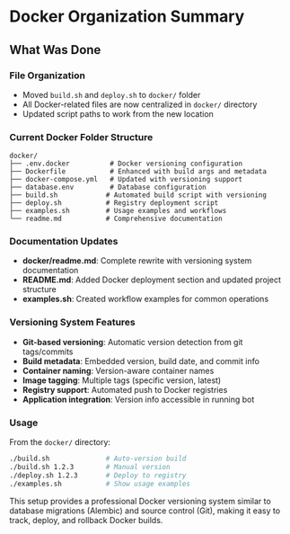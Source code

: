 # Docker Organization Summary

## What Was Done

### File Organization
- Moved `build.sh` and `deploy.sh` to `docker/` folder
- All Docker-related files are now centralized in `docker/` directory
- Updated script paths to work from the new location

### Current Docker Folder Structure
```
docker/
├── .env.docker          # Docker versioning configuration
├── Dockerfile           # Enhanced with build args and metadata
├── docker-compose.yml   # Updated with versioning support
├── database.env         # Database configuration
├── build.sh            # Automated build script with versioning
├── deploy.sh           # Registry deployment script  
├── examples.sh         # Usage examples and workflows
└── readme.md           # Comprehensive documentation
```

### Documentation Updates
- **docker/readme.md**: Complete rewrite with versioning system documentation
- **README.md**: Added Docker deployment section and updated project structure
- **examples.sh**: Created workflow examples for common operations

### Versioning System Features
- **Git-based versioning**: Automatic version detection from git tags/commits
- **Build metadata**: Embedded version, build date, and commit info
- **Container naming**: Version-aware container names
- **Image tagging**: Multiple tags (specific version, latest)
- **Registry support**: Automated push to Docker registries
- **Application integration**: Version info accessible in running bot

### Usage
From the `docker/` directory:
```bash
./build.sh              # Auto-version build
./build.sh 1.2.3        # Manual version
./deploy.sh 1.2.3       # Deploy to registry
./examples.sh           # Show usage examples
```

This setup provides a professional Docker versioning system similar to database migrations (Alembic) and source control (Git), making it easy to track, deploy, and rollback Docker builds.
